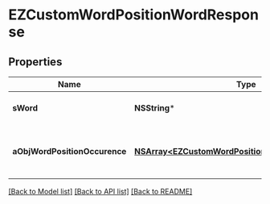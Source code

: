# EZCustomWordPositionWordResponse

## Properties
Name | Type | Description | Notes
------------ | ------------- | ------------- | -------------
**sWord** | **NSString*** | The searched word | 
**aObjWordPositionOccurence** | [**NSArray&lt;EZCustomWordPositionOccurenceResponse&gt;***](EZCustomWordPositionOccurenceResponse.md) | The found occurences for the seached word | 

[[Back to Model list]](../README.md#documentation-for-models) [[Back to API list]](../README.md#documentation-for-api-endpoints) [[Back to README]](../README.md)


